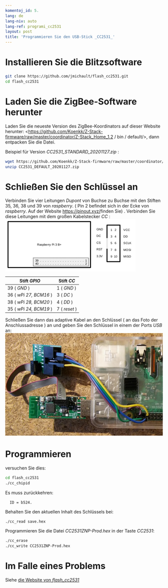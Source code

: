```yaml
---
komentoj_id: 5.
lang: de
lang-niv: auto
lang-ref: programi_cc2531
layout: post
title: 'Programmieren Sie den USB-Stick _CC2531_'
---
```


# Installieren Sie die Blitzsoftware

```bash
git clone https://github.com/jmichault/flash_cc2531.git
cd flash_cc2531
```
 
# Laden Sie die ZigBee-Software herunter
Laden Sie die neueste Version des ZigBee-Koordinators auf dieser Website herunter: <https://github.com/Koenkk/Z-Stack-firmware/raw/master/coordinator/Z-Stack_Home_1.2 / bin / default/>, dann entpacken Sie die Datei.

Beispiel für Version _CC2531_STANDARD_20201127.zip_ :

```bash
wget https://github.com/Koenkk/Z-Stack-firmware/raw/master/coordinator/Z-Stack_Home_1.2/bin/default/CC2531_DEFAULT_20201127.zip
unzip CC2531_DEFAULT_20201127.zip
```

# Schließen Sie den Schlüssel an

Verbinden Sie vier Leitungen _Dupont_ von Buchse zu Buchse mit den Stiften 35, 36, 38 und 39 von _raspberry_. ( Pin 2 befindet sich in der Ecke von _raspberry_. Auf der Website <https://pinout.xyz/>finden Sie)  .
Verbinden Sie diese Leitungen mit dem großen Kabelstecker _CC_ :  
![](/public/raspberry-cc.png "dispozicio _raspberry_ kaj _CC_") 

| Stift _GPIO_          | Stift _CC_  |
| ---------------------- | ------------ | 
| 39 ( _GND_ )           | 1 ( _GND_ )  |	
| 36 ( _wPi 27, BCM16_ ) | 3 ( _DC_ )   | 
| 38 ( _wPi 28, BCM20_ ) | 4 ( _DD_ )   | 
| 35 ( _wPi 24, BCM19_ ) | 7 ( _reset_ )| 

Schließen Sie dann das adaptive Kabel an den Schlüssel  ( an das Foto der Anschlussadresse ) an und geben Sie den Schlüssel in einem der Ports  _USB_  an: 
 ![ ](/public/Raspberry-CC2531.jpg " _raspberry_ kaj _CC_")  


# Programmieren

versuchen Sie dies:
```bash
cd flash_cc2531
./cc_chipid
```
Es muss zurückkehren:
```
  ID = b524.
```

Behalten Sie den aktuellen Inhalt des Schlüssels bei:
```bash
./cc_read save.hex
```

Programmieren Sie die Datei _CC2531ZNP-Prod.hex_ in der Taste _CC2531_:
```bash
./cc_erase
./cc_write CC2531ZNP-Prod.hex
```

# Im Falle eines Problems
Siehe [ die Website von _flash_cc2531_](https://jmichault.github.io/flash_cc2531-dok/)
